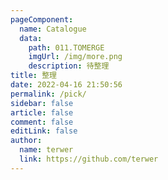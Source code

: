 ```yaml
---
pageComponent:
  name: Catalogue
  data:
    path: 011.TOMERGE
    imgUrl: /img/more.png
    description: 待整理
title: 整理
date: 2022-04-16 21:50:56
permalink: /pick/
sidebar: false
article: false
comment: false
editLink: false
author:
  name: terwer
  link: https://github.com/terwer
---
```


